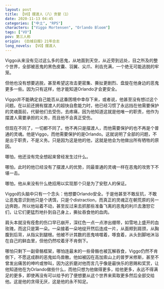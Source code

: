 ```yaml
---
layout: post
title: 【VO】摆渡人（八）贪婪（1）
date: 2020-11-13 04:45
categories: ["中土", "RPS"]
characters: ["Viggo Mortensen", "Orlando Bloom"]
tags: ["VO"]
pov: 第三人称
origin: 《白城日报》21年合志
long_novels: 【VO】摆渡人
---
```


Viggo从来没有见过这么多的恶鬼，从地面到天空，从近旁到远处，目之所及的整个世界，全部被恶鬼的黑色皮囊、羽翼、尖爪、利齿充满，一个绝无可能逃脱的牢笼。

但他也没有想要逃脱，甚至希望这攻击更密集、撕扯更剧烈、盘旋在他身边的恶鬼更多一些。因为只有这样，他才能知道Orlando才会更安全。

Viggo并不能确定自己能否从这番困境中幸存下来，或者说，他甚至没有想过这个问题。在以前还拥有摆渡人的超快自愈能力时，他已经习惯了永远挡在他需要保护的灵魂面前，代替他们去受伤，去疼痛，因为他知道这就是他唯一的职责，他作为摆渡人需要承担的义务，而且他不会真正受伤。

但现在不同了，一切都不同了。他不再只是摆渡人，而他需要保护的也不再是个普通的灵魂。他是Viggo，而他需要保护的是Orlando。这就说明了全部的问题，不是出于职责，不是义务。只是因为这是他的他，这就是他会为他做出所有牺牲的原因。

哪怕，他还没有完全想起来曾经发生过什么。

哪怕，此时的他已经没有了摆渡人的优势，同最普通的灵魂一样在恶鬼的攻势下不堪一击。

哪怕，他从来没有什么绝招用以实现那个只是为了安慰人的保证。

Viggo的头脑中只有一个念头：他想要Orlando安全。于是他甚至不敢反抗，不敢让恶鬼意识到他只是个诱饵，只是个distraction，而真正的灵魂正在朝荒原的另一边奔跑，所以他站着不动，甚至反过来去抓那些准备飞离的恶鬼的利爪去激怒它们，让它们更猛烈地扑到自己身上，撕扯吞食他的血肉。

肩头本就没有痊愈的伤口早已崩开，深红色一点一点渗出绷带，如雪地上盛开的血玫瑰，而这只是第一朵。一朵接着一朵地绽开然后连成一片，从面颊到肩颈，从胸腹到后背，从指尖到腿根。他被不计其数的恶鬼啃噬着，啄食着，从头到脚地沐浴在自己的鲜血里，但他仍然咬着牙不肯倒下。

哪怕只剩下一副骨骼框架，哪怕连最末的一些骨骼也被瓦解吞食，Viggo仍然不肯倒下，不愿这成群的恶鬼如鸟兽散。他如被囚在高加索山上的普罗米修斯，甚至不曾发出痛苦的呻吟或惨叫，因为这折磨对他而言几乎像是最快乐的恩赐和奖赏，让他知道他在为Orlando做些什么，而他只想为他做得更多，给他更多，永远不得满足的更多，即使再没有可以给予的了便想要从这个世界来索取更多然后全部交给他。这是他的贪得无厌，这是他的永不知足。
